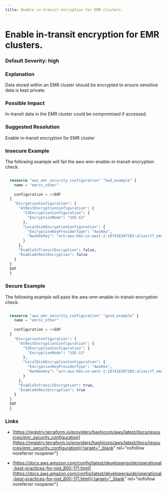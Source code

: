 ```yaml
---
title: Enable in-transit encryption for EMR clusters.
---
```


# Enable in-transit encryption for EMR clusters.

### Default Severity: <span class="severity high">high</span>

### Explanation

Data stored within an EMR cluster should be encrypted to ensure sensitive data is kept private.

### Possible Impact
In-transit data in the EMR cluster could be compromised if accessed.

### Suggested Resolution
Enable in-transit encryption for EMR cluster


### Insecure Example

The following example will fail the aws-emr-enable-in-transit-encryption check.
```terraform

  resource "aws_emr_security_configuration" "bad_example" {
    name = "emrsc_other"
    
    configuration = <<EOF
  {
    "EncryptionConfiguration": {
      "AtRestEncryptionConfiguration": {
        "S3EncryptionConfiguration": {
          "EncryptionMode": "SSE-S3"
        },
        "LocalDiskEncryptionConfiguration": {
          "EncryptionKeyProviderType": "AwsKms",
          "AwsKmsKey": "arn:aws:kms:us-west-2:187416307283:alias/tf_emr_test_key"
        }
      },
      "EnableInTransitEncryption": false,
      "EnableAtRestEncryption": false
    }
  }
  EOF
  }
```



### Secure Example

The following example will pass the aws-emr-enable-in-transit-encryption check.
```terraform

  resource "aws_emr_security_configuration" "good_example" {
    name = "emrsc_other"
  
    configuration = <<EOF
  {
    "EncryptionConfiguration": {
      "AtRestEncryptionConfiguration": {
        "S3EncryptionConfiguration": {
          "EncryptionMode": "SSE-S3"
        },
        "LocalDiskEncryptionConfiguration": {
          "EncryptionKeyProviderType": "AwsKms",
          "AwsKmsKey": "arn:aws:kms:us-west-2:187416307283:alias/tf_emr_test_key"
        }
      },
      "EnableInTransitEncryption": true,
      "EnableAtRestEncryption": true
    }
  }
  EOF
  }
```



### Links


- [https://registry.terraform.io/providers/hashicorp/aws/latest/docs/resources/emr_security_configuration](https://registry.terraform.io/providers/hashicorp/aws/latest/docs/resources/emr_security_configuration){:target="_blank" rel="nofollow noreferrer noopener"}

- [https://docs.aws.amazon.com/config/latest/developerguide/operational-best-practices-for-nist_800-171.html](https://docs.aws.amazon.com/config/latest/developerguide/operational-best-practices-for-nist_800-171.html){:target="_blank" rel="nofollow noreferrer noopener"}



